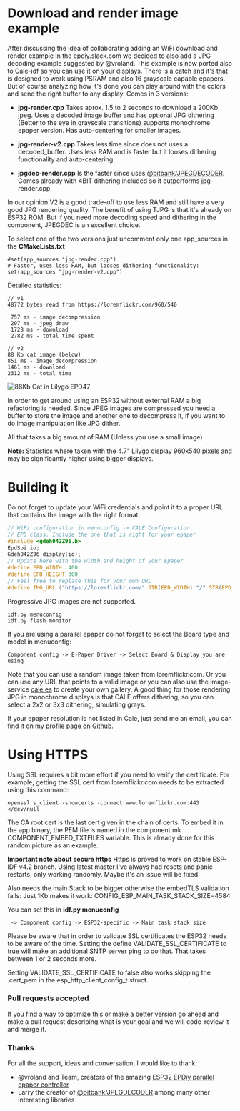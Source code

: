 Download and render image example
=================================

After discussing the idea of collaborating adding an WiFi download and render example in the epdiy.slack.com we decided to also add a JPG decoding example suggested by @vroland.
This example is now ported also to Cale-idf so you can use it on your displays. There is a catch and it's that is designed to work using PSRAM and also 16 grayscale capable epapers. 
But of course analyzing how it's done you can play around with the colors and send the right buffer to any display. Comes in 3 versions:

 - **jpg-render.cpp**
    Takes aprox. 1.5 to 2 seconds to download a 200Kb jpeg. Uses a decoded image buffer and has optional JPG dithering (Better to the eye in grayscale transitions) supports monochrome epaper version.
    Has auto-centering for smaller images.
  
 - **jpg-render-v2.cpp** Takes less time since does not uses a decoded_buffer. Uses less RAM and is faster but it looses dithering functionality and auto-centering.
 
 - **jpgdec-render.cpp** Is the faster since uses [@bitbank/JPEGDECODER](https://github.com/bitbank2/JPEGDEC/). Comes already with 4BIT dithering included so it outperforms jpg-render.cpp

In our opinion V2 is a good trade-off to use less RAM and still have a very good JPG rendering quality.
The benefit of using TJPG is that it's already on ESP32 ROM. But if you need more decoding speed and dithering in the component, JPEGDEC is an excellent choice.

To select one of the two versions just uncomment only one app_sources in the **CMakeLists.txt**

```
#set(app_sources "jpg-render.cpp")
# Faster, uses less RAM, but looses dithering functionality:
set(app_sources "jpg-render-v2.cpp")
```

Detailed statistics:

```
// v1
48772 bytes read from https://loremflickr.com/960/540

 757 ms - image decompression
 297 ms - jpeg draw
 1728 ms - download
 2782 ms - total time spent

// v2
88 Kb cat image (below)
851 ms - image decompression
1461 ms - download
2312 ms - total time
```
![88Kb Cat in Lilygo EPD47](https://pbs.twimg.com/media/E934uz8WEAIyVLP?format=jpg&name=small)

In order to get around using an ESP32 without external RAM a big refactoring is needed. Since JPEG images are compressed you need a buffer to store the image and another one to decompress it, if you want to do image manipulation like JPG dither.

All that takes a big amount of RAM (Unless you use a small image)

**Note:** Statistics where taken with the 4.7" Lilygo display 960x540 pixels and may be significantly higher using bigger displays.

Building it
===========

Do not forget to update your WiFi credentials and point it to a proper URL that contains the image with the right format:

```c
// WiFi configuration in menuconfig -> CALE Configuration
// EPD class. Include the one that is right for your epaper
#include <gdeh042Z96.h>
EpdSpi io;
Gdeh042Z96 display(io);
// Update here with the width and height of your Epaper
#define EPD_WIDTH  400
#define EPD_HEIGHT 300
// Feel free to replace this for your own URL
#define IMG_URL ("https://loremflickr.com/" STR(EPD_WIDTH) "/" STR(EPD_HEIGHT))
```

Progressive JPG images are not supported.

    idf.py menuconfig
    idf.py flash monitor

If you are using a parallel epaper do not forget to select the Board type and model in menuconfig:

    Component config -> E-Paper Driver -> Select Board & Display you are using

Note that you can use a random image taken from loremflickr.com. Or you can use any URL that points to a valid image or you can also use the image-service [cale.es](https://cale.es) to create your own gallery.
A good thing for those rendering JPG in monochrome displays is that CALE offers dithering, so you can select a 2x2 or 3x3 dithering, simulating grays.

If your epaper resolution is not listed in Cale, just send me an email, you can find it on my [profile page on Github](https://github.com/martinberlin).

Using HTTPS
===========

Using SSL requires a bit more effort if you need to verify the certificate. For example, getting the SSL cert from loremflickr.com needs to be extracted using this command:

    openssl s_client -showcerts -connect www.loremflickr.com:443 </dev/null

The CA root cert is the last cert given in the chain of certs.
To embed it in the app binary, the PEM file is named in the component.mk COMPONENT_EMBED_TXTFILES variable. This is already done for this random picture as an example.

**Important note about secure https**
Https is proved to work on stable ESP-IDF v4.2 branch. Using latest master I've always had resets and panic restarts, only working randomly. Maybe it's an issue will be fixed.

Also needs the main Stack to be bigger otherwise the embedTLS validation fails:
Just 1Kb makes it work: 
CONFIG_ESP_MAIN_TASK_STACK_SIZE=4584

You can set this in **idf.py menuconfig**

     -> Component config -> ESP32-specific -> Main task stack size

Please be aware that in order to validate SSL certificates the ESP32 needs to be aware of the time. Setting the define VALIDATE_SSL_CERTIFICATE to true will make an additional SNTP server ping to do that. That takes between 1 or 2 seconds more.

Setting VALIDATE_SSL_CERTIFICATE to false also works skipping the .cert_pem in the esp_http_client_config_t struct. 

### Pull requests accepted

If you find a way to optimize this or make a better version go ahead and make a pull request describing what is your goal and we will code-review it and merge it.

### Thanks

For all the support, ideas and conversation, I would like to thank:

- @vroland and Team, creators of the amazing [ESP32 EPDiy parallel epaper controller](https://github.com/vroland/epdiy/)
- Larry the creator of [@bitbank/JPEGDECODER](https://github.com/bitbank2/JPEGDEC/) among many other interesting libraries
